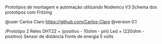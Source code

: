 Prototipos de montagem e automação utilizando Nodemcu V3
Schema dos prototipos com Fritzing


@user Carlos Claro https://github.com/Carlos-Claro
@version 0.1



/Prototipo
2 Reles
DHT22 + (positivo - 10ohm - pin)
Led + (220ohm - positivo)
Sensor de distância
Fonte de energia 5 volts


